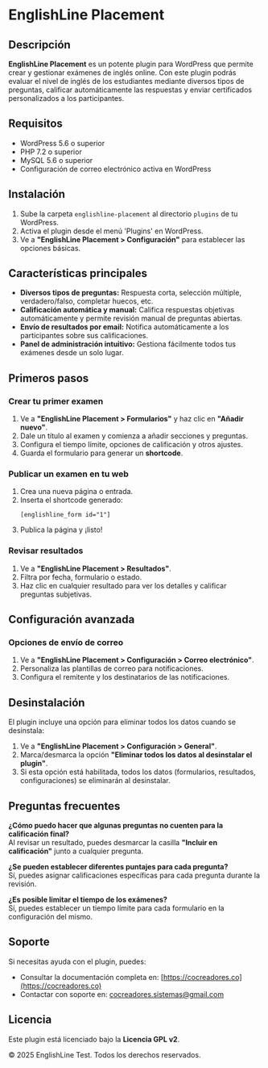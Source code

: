 # EnglishLine Placement

## Descripción
**EnglishLine Placement** es un potente plugin para WordPress que permite crear y gestionar exámenes de inglés online. Con este plugin podrás evaluar el nivel de inglés de los estudiantes mediante diversos tipos de preguntas, calificar automáticamente las respuestas y enviar certificados personalizados a los participantes.

## Requisitos
- WordPress 5.6 o superior
- PHP 7.2 o superior
- MySQL 5.6 o superior
- Configuración de correo electrónico activa en WordPress

## Instalación
1. Sube la carpeta `englishline-placement` al directorio `plugins` de tu WordPress.
2. Activa el plugin desde el menú 'Plugins' en WordPress.
3. Ve a **"EnglishLine Placement > Configuración"** para establecer las opciones básicas.

## Características principales
- **Diversos tipos de preguntas:** Respuesta corta, selección múltiple, verdadero/falso, completar huecos, etc.
- **Calificación automática y manual:** Califica respuestas objetivas automáticamente y permite revisión manual de preguntas abiertas.
- **Envío de resultados por email:** Notifica automáticamente a los participantes sobre sus calificaciones.
- **Panel de administración intuitivo:** Gestiona fácilmente todos tus exámenes desde un solo lugar.

## Primeros pasos

### Crear tu primer examen
1. Ve a **"EnglishLine Placement > Formularios"** y haz clic en **"Añadir nuevo"**.
2. Dale un título al examen y comienza a añadir secciones y preguntas.
3. Configura el tiempo límite, opciones de calificación y otros ajustes.
4. Guarda el formulario para generar un **shortcode**.

### Publicar un examen en tu web
1. Crea una nueva página o entrada.
2. Inserta el shortcode generado:  
   ```
   [englishline_form id="1"]
   ```
3. Publica la página y ¡listo!

### Revisar resultados
1. Ve a **"EnglishLine Placement > Resultados"**.
2. Filtra por fecha, formulario o estado.
3. Haz clic en cualquier resultado para ver los detalles y calificar preguntas subjetivas.

## Configuración avanzada

### Opciones de envío de correo
1. Ve a **"EnglishLine Placement > Configuración > Correo electrónico"**.
2. Personaliza las plantillas de correo para notificaciones.
3. Configura el remitente y los destinatarios de las notificaciones.

## Desinstalación
El plugin incluye una opción para eliminar todos los datos cuando se desinstala:

1. Ve a **"EnglishLine Placement > Configuración > General"**.
2. Marca/desmarca la opción **"Eliminar todos los datos al desinstalar el plugin"**.
3. Si esta opción está habilitada, todos los datos (formularios, resultados, configuraciones) se eliminarán al desinstalar.

## Preguntas frecuentes

**¿Cómo puedo hacer que algunas preguntas no cuenten para la calificación final?**  
Al revisar un resultado, puedes desmarcar la casilla **"Incluir en calificación"** junto a cualquier pregunta.

**¿Se pueden establecer diferentes puntajes para cada pregunta?**  
Sí, puedes asignar calificaciones específicas para cada pregunta durante la revisión.

**¿Es posible limitar el tiempo de los exámenes?**  
Sí, puedes establecer un tiempo límite para cada formulario en la configuración del mismo.

## Soporte
Si necesitas ayuda con el plugin, puedes:

- Consultar la documentación completa en: [https://cocreadores.co](https://cocreadores.co)
- Contactar con soporte en: [cocreadores.sistemas@gmail.com](mailto:cocreadores.sistemas@gmail.com)

## Licencia
Este plugin está licenciado bajo la **Licencia GPL v2**.

© 2025 EnglishLine Test. Todos los derechos reservados.
